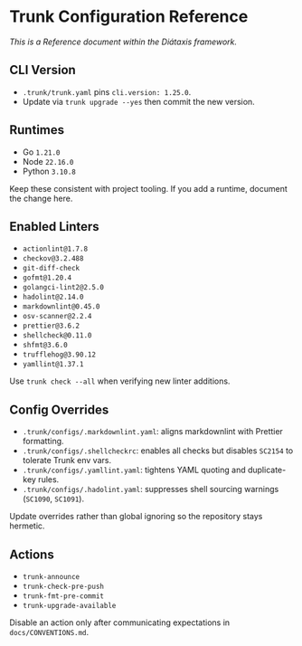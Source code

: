 # Trunk Configuration Reference

_This is a Reference document within the Diátaxis framework._

## CLI Version

- `.trunk/trunk.yaml` pins `cli.version: 1.25.0`.
- Update via `trunk upgrade --yes` then commit the new version.

## Runtimes

- Go `1.21.0`
- Node `22.16.0`
- Python `3.10.8`

Keep these consistent with project tooling. If you add a runtime, document the change here.

## Enabled Linters

- `actionlint@1.7.8`
- `checkov@3.2.488`
- `git-diff-check`
- `gofmt@1.20.4`
- `golangci-lint2@2.5.0`
- `hadolint@2.14.0`
- `markdownlint@0.45.0`
- `osv-scanner@2.2.4`
- `prettier@3.6.2`
- `shellcheck@0.11.0`
- `shfmt@3.6.0`
- `trufflehog@3.90.12`
- `yamllint@1.37.1`

Use `trunk check --all` when verifying new linter additions.

## Config Overrides

- `.trunk/configs/.markdownlint.yaml`: aligns markdownlint with Prettier formatting.
- `.trunk/configs/.shellcheckrc`: enables all checks but disables `SC2154` to tolerate Trunk env vars.
- `.trunk/configs/.yamllint.yaml`: tightens YAML quoting and duplicate-key rules.
- `.trunk/configs/.hadolint.yaml`: suppresses shell sourcing warnings (`SC1090`, `SC1091`).

Update overrides rather than global ignoring so the repository stays hermetic.

## Actions

- `trunk-announce`
- `trunk-check-pre-push`
- `trunk-fmt-pre-commit`
- `trunk-upgrade-available`

Disable an action only after communicating expectations in `docs/CONVENTIONS.md`.
